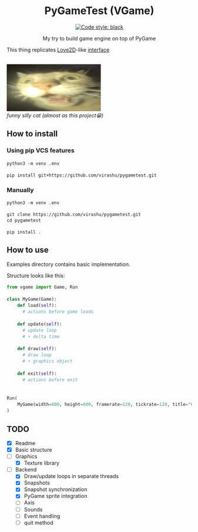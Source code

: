 <h1 align="center">PyGameTest (VGame)</h1>

<p align="center"><a href="https://github.com/psf/black"><img alt="Code style: black" src="https://img.shields.io/badge/code%20style-black-000000.svg"></a>


<p align="center">My try to build game engine on top of PyGame

This thing replicates [Love2D](https://love2d.org)-like [interface](#how-to-use)
<br>
<br>

![cat](./.github/cat.webp)
<br>_funny silly cat (almost as this project😁)_


## How to install

### Using pip VCS features
```shell
python3 -m venv .env

pip install git+https://github.com/virashu/pygametest.git
```

### Manually
```shell
python3 -m venv .env

git clone https://github.com/virashu/pygametest.git
cd pygametest

pip install .
```

## How to use

Examples directory contains basic implementation.

Structure looks like this:

```python
from vgame import Game, Run

class MyGame(Game):
    def load(self):
      # actions before game loads

    def update(self):
      # update loop
      # + delta time

    def draw(self):
      # draw loop
      # + graphics object

    def exit(self):
      # actions before exit


Run(
    MyGame(width=800, height=600, framerate=120, tickrate=120, title="Game")
)

```

## TODO

- [x] Readme
- [x] Basic structure
- [ ] Graphics
  - [x] Texture library
- [ ] Backend
  - [x] Draw/update loops in separate threads
  - [x] Snapshots
  - [x] Snapshot synchronization
  - [x] PyGame sprite integration
  - [ ] Axis
  - [ ] Sounds
  - [ ] Event handling
  - [ ] quit method
